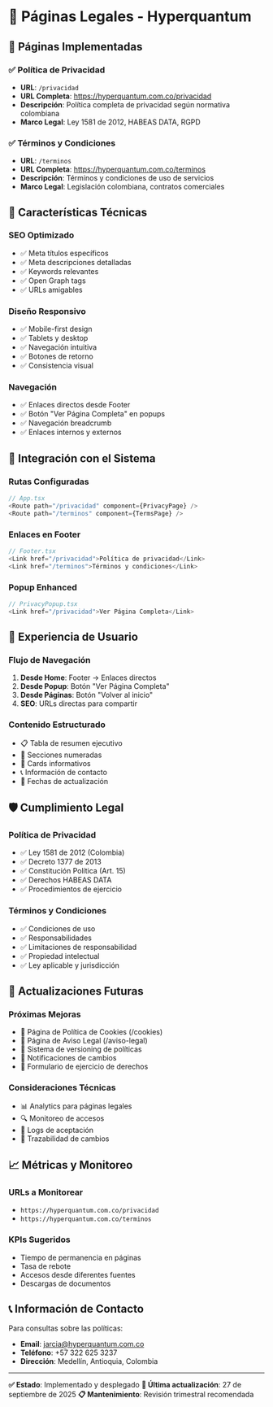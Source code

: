 # 📄 Páginas Legales - Hyperquantum

## 🎯 Páginas Implementadas

### ✅ **Política de Privacidad**
- **URL**: `/privacidad`
- **URL Completa**: https://hyperquantum.com.co/privacidad
- **Descripción**: Política completa de privacidad según normativa colombiana
- **Marco Legal**: Ley 1581 de 2012, HABEAS DATA, RGPD

### ✅ **Términos y Condiciones**
- **URL**: `/terminos`
- **URL Completa**: https://hyperquantum.com.co/terminos
- **Descripción**: Términos y condiciones de uso de servicios
- **Marco Legal**: Legislación colombiana, contratos comerciales

## 🚀 **Características Técnicas**

### **SEO Optimizado**
- ✅ Meta títulos específicos
- ✅ Meta descripciones detalladas
- ✅ Keywords relevantes
- ✅ Open Graph tags
- ✅ URLs amigables

### **Diseño Responsivo**
- ✅ Mobile-first design
- ✅ Tablets y desktop
- ✅ Navegación intuitiva
- ✅ Botones de retorno
- ✅ Consistencia visual

### **Navegación**
- ✅ Enlaces directos desde Footer
- ✅ Botón "Ver Página Completa" en popups
- ✅ Navegación breadcrumb
- ✅ Enlaces internos y externos

## 🔗 **Integración con el Sistema**

### **Rutas Configuradas**
```typescript
// App.tsx
<Route path="/privacidad" component={PrivacyPage} />
<Route path="/terminos" component={TermsPage} />
```

### **Enlaces en Footer**
```typescript
// Footer.tsx
<Link href="/privacidad">Política de privacidad</Link>
<Link href="/terminos">Términos y condiciones</Link>
```

### **Popup Enhanced**
```typescript
// PrivacyPopup.tsx
<Link href="/privacidad">Ver Página Completa</Link>
```

## 📱 **Experiencia de Usuario**

### **Flujo de Navegación**
1. **Desde Home**: Footer → Enlaces directos
2. **Desde Popup**: Botón "Ver Página Completa"
3. **Desde Páginas**: Botón "Volver al inicio"
4. **SEO**: URLs directas para compartir

### **Contenido Estructurado**
- 📋 Tabla de resumen ejecutivo
- 📑 Secciones numeradas
- 🎨 Cards informativos
- 📞 Información de contacto
- 📅 Fechas de actualización

## 🛡️ **Cumplimiento Legal**

### **Política de Privacidad**
- ✅ Ley 1581 de 2012 (Colombia)
- ✅ Decreto 1377 de 2013
- ✅ Constitución Política (Art. 15)
- ✅ Derechos HABEAS DATA
- ✅ Procedimientos de ejercicio

### **Términos y Condiciones**
- ✅ Condiciones de uso
- ✅ Responsabilidades
- ✅ Limitaciones de responsabilidad
- ✅ Propiedad intelectual
- ✅ Ley aplicable y jurisdicción

## 🔄 **Actualizaciones Futuras**

### **Próximas Mejoras**
- 🔄 Página de Política de Cookies (/cookies)
- 🔄 Página de Aviso Legal (/aviso-legal)
- 🔄 Sistema de versioning de políticas
- 🔄 Notificaciones de cambios
- 🔄 Formulario de ejercicio de derechos

### **Consideraciones Técnicas**
- 📊 Analytics para páginas legales
- 🔍 Monitoreo de accesos
- 📝 Logs de aceptación
- 🔐 Trazabilidad de cambios

## 📈 **Métricas y Monitoreo**

### **URLs a Monitorear**
- `https://hyperquantum.com.co/privacidad`
- `https://hyperquantum.com.co/terminos`

### **KPIs Sugeridos**
- Tiempo de permanencia en páginas
- Tasa de rebote
- Accesos desde diferentes fuentes
- Descargas de documentos

## 📞 **Información de Contacto**

Para consultas sobre las políticas:
- **Email**: jarcia@hyperquantum.com.co
- **Teléfono**: +57 322 625 3237
- **Dirección**: Medellín, Antioquia, Colombia

---

**✅ Estado**: Implementado y desplegado
**🔄 Última actualización**: 27 de septiembre de 2025
**📋 Mantenimiento**: Revisión trimestral recomendada
